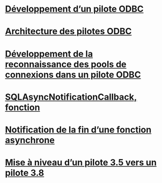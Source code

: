 # [Développement d’un pilote ODBC](developing-an-odbc-driver.md)
# [Architecture des pilotes ODBC](odbc-driver-architecture.md)
# [Développement de la reconnaissance des pools de connexions dans un pilote ODBC](developing-connection-pool-awareness-in-an-odbc-driver.md)

# [SQLAsyncNotificationCallback, fonction](sqlasyncnotificationcallback-function.md)
# [Notification de la fin d’une fonction asynchrone](notification-of-asynchronous-function-completion.md)

# [Mise à niveau d’un pilote 3.5 vers un pilote 3.8](upgrading-a-3-5-driver-to-a-3-8-driver.md)
